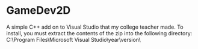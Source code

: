 # GameDev2D
A simple C++ add on to Visual Studio that my college teacher made.
To install, you must extract the contents of the zip into the following directory: C:\Program Files\Microsoft Visual Studio\year\version\

